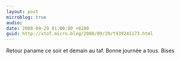 ```yaml
---
layout: post
microblog: true
audio: 
date: 2008-09-29 01:00:00 +0100
guid: http://xtof.micro.blog/2008/09/29/t939241173.html
---
```

Retour paname ce soir et demain au taf. Bonne journée a tous. Bises
